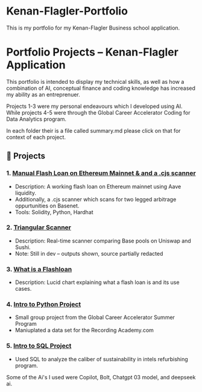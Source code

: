 # Kenan-Flagler-Portfolio
This is my portfolio for my Kenan-Flagler Business school application. 

# Portfolio Projects – Kenan-Flagler Application

This portfolio is intended to display my technical skills, as well as how a combination of AI, conceptual finance and 
coding knowledge has increased my ability as an entreprenuer. 

Projects 1-3 were my personal endeavours which I developed using AI.  While projects 4-5 were through the Global Career Accelerator Coding 
for Data Analytics program. 

In each folder their is a file called summary.md please click on that for context of each
project. 

## 🚀 Projects

### 1. [Manual Flash Loan on Ethereum Mainnet & and a .cjs scanner](./flashloan-base/)
- Description: A working flash loan on Ethereum mainnet using Aave liquidity.
- Additionally, a .cjs scanner which scans for two legged arbitrage oppurtunities on Basenet. 
- Tools: Solidity, Python, Hardhat

### 2. [Triangular Scanner](./arb-scanner/)
- Description: Real-time scanner comparing Base pools on Uniswap and Sushi.
- Note: Still in dev – outputs shown, source partially redacted

### 3. [What is a Flashloan](./Arbitrage%20Trading.pdf)
- Description: Lucid chart explaining what a flash loan is and its use cases. 

### 4. [Intro to Python Project](./intro-python/)
- Small group project from the Global Career Accelerator Summer Program
- Maniuplated a data set for the Recording Academy.com

### 5. [Intro to SQL Project](./intro-sql/)
- Used SQL to analyze the caliber of sustainability in intels refurbishing program.

Some of the Ai's I used were Copilot, Bolt, Chatgpt 03 model, and deepseek ai. 
